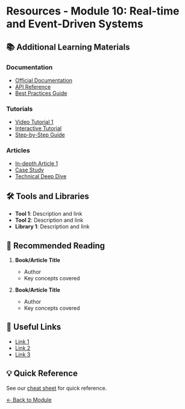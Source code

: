 # Resources - Module 10: Real-time and Event-Driven Systems

## 📚 Additional Learning Materials

### Documentation
- [Official Documentation](#)
- [API Reference](#)
- [Best Practices Guide](#)

### Tutorials
- [Video Tutorial 1](#)
- [Interactive Tutorial](#)
- [Step-by-Step Guide](#)

### Articles
- [In-depth Article 1](#)
- [Case Study](#)
- [Technical Deep Dive](#)

## 🛠️ Tools and Libraries

- **Tool 1**: Description and link
- **Tool 2**: Description and link
- **Library 1**: Description and link

## 📖 Recommended Reading

1. **Book/Article Title**
   - Author
   - Key concepts covered

2. **Book/Article Title**
   - Author
   - Key concepts covered

## 🔗 Useful Links

- [Link 1](useful-links.md)
- [Link 2](useful-links.md)
- [Link 3](useful-links.md)

## 💡 Quick Reference

See our [cheat sheet](cheat-sheet.md) for quick reference.

[← Back to Module](../README.md)
